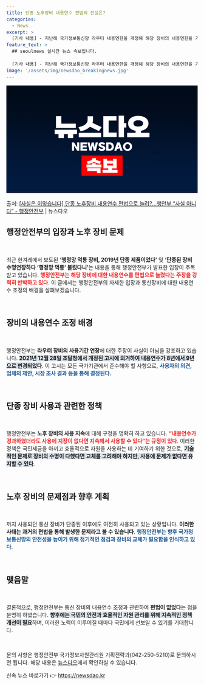 ```yaml
---
title: 단종 노후장비 내용연수 편법의 진실은?
categories:
  - News
excerpt: >
  [기사 내용] - 지난해 국가정보통신망 라우터 내용연한을 개정해 해당 장비의 내용연한을 기존 8년에서 9년으…
feature_text: >
  ## seoulnews 실시간 뉴스 속보입니다.

  [기사 내용] - 지난해 국가정보통신망 라우터 내용연한을 개정해 해당 장비의 내용연한을 기존 8년에서 9년으…
image: '/assets/img/newsdao_breakingnews.jpg'
---
```


![뉴스다오 속보](/assets/img/newsdao_breakingnews.jpg)

<p>출처: <a href="https://newsdao.kr/2658" rel="dofollow">[사실은 이렇습니다] 단종 노후장비 내용연수 편법으로 늘려?…행안부 “사실 아니다” - 행정안전부</a> | 뉴스다오</p>

<h2 data-ke-size="size26">행정안전부의 입장과 노후 장비 문제</h2>

<p data-ke-size="size16">&nbsp;</p>

최근 한겨레에서 보도된 <b>‘행정망 먹통 장비, 2019년 단종 제품이었다’</b> 및 <b>‘단종된 장비 수명연장하다 ‘행정망 먹통’ 불렀다니’</b>는 내용을 통해 행정안전부가 발표한 입장이 주목받고 있습니다. <b><span style="color: #ee2323;">행정안전부는 해당 장비에 대한 내용연수를 편법으로 늘렸다는 주장을 강력히 반박하고 있다</span></b>. 이 글에서는 행정안전부의 자세한 입장과 통신장비에 대한 내용연수 조정의 배경을 살펴보겠습니다.

<p data-ke-size="size16">&nbsp;</p>

<h2 data-ke-size="size26">장비의 내용연수 조정 배경</h2>

<p data-ke-size="size16">&nbsp;</p>

행정안전부는 <b>라우터 장비의 사용기간 연장</b>에 대한 주장이 사실이 아님을 강조하고 있습니다. <b><span style="background-color: #21538527;">2021년 12월 28일 조달청에서 개정된 고시에 의거하여 내용연수가 8년에서 9년으로 변경되었다</span></b>. 이 고시는 모든 국가기관에서 준수해야 할 사항으로, <b><span style="color: #1a5490;">사용자의 의견, 업체의 제안, 시장 조사 결과 등을 통해 결정된다</span></b>.   

<p data-ke-size="size16">&nbsp;</p>

<h2 data-ke-size="size26">단종 장비 사용과 관련한 정책</h2>

<p data-ke-size="size16">&nbsp;</p>

행정안전부는 <b>노후 장비의 사용 지속</b>에 대해 규정을 명확히 하고 있습니다. <b><span style="color: #ee2323;">“내용연수가 경과하였더라도 사용에 지장이 없다면 지속해서 사용할 수 있다”는 규정이 있다</span></b>. 이러한 정책은 국민세금을 아끼고 효율적으로 자원을 사용하는 데 기여하기 위한 것으로, <b><span style="background-color: #21538527;">기술적인 문제로 장비의 수명이 다했다면 교체를 고려해야 하지만, 사용에 문제가 없다면 유지할 수 있다</span></b>.  

<p data-ke-size="size16">&nbsp;</p>

<h2 data-ke-size="size26">노후 장비의 문제점과 향후 계획</h2>

<p data-ke-size="size16">&nbsp;</p>

까지 사용되던 통신 장비가 단종된 이후에도 여전히 사용되고 있는 상황입니다. <b>이러한 사태는 과거의 편법을 통해 발생한 문제라고 볼 수 있습니다</b>. <b><span style="color: #1a5490;">행정안전부는 향후 국가정보통신망의 안전성을 높이기 위해 정기적인 점검과 장비의 교체가 필요함을 인식하고 있다</span></b>. 

<p data-ke-size="size16">&nbsp;</p>

<h2 data-ke-size="size26">맺음말</h2>

<p data-ke-size="size16">&nbsp;</p>

결론적으로, 행정안전부는 통신 장비의 내용연수 조정과 관련하여 <b>편법이 없었다</b>는 점을 분명히 하였습니다. <b><span style="background-color: #21538527;">향후에는 국민의 안전과 효율적인 자원 관리를 위해 지속적인 정책 개선이 필요</span></b>하며, 이러한 노력이 이루어질 때마다 국민에게 선보일 수 있기를 기대합니다. 

<p data-ke-size="size16">&nbsp;</p>

문의 사항은 행정안전부 국가정보자원관리원 기획전략과(042-250-5210)로 문의하시면 됩니다. 해당 내용은 <a href="https://newsdao.kr/2658">뉴스다오</a>에서 확인하실 수 있습니다. 

신속 뉴스 바로가기 👉 <a href="https://newsdao.kr" rel="dofollow">https://newsdao.kr</a>


